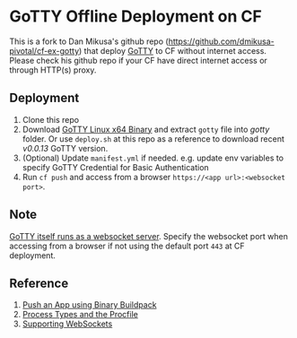 # GoTTY Offline Deployment on CF

This is a fork to Dan Mikusa's github repo (https://github.com/dmikusa-pivotal/cf-ex-gotty) that deploy [GoTTY](https://github.com/yudai/gotty) to CF without internet access. Please check his github repo if your CF have direct internet access or through HTTP(s) proxy.

## Deployment

1. Clone this repo
2. Download [GoTTY Linux x64 Binary](https://github.com/yudai/gotty/releases) and extract `gotty` file into _gotty_ folder. Or use `deploy.sh` at this repo as a reference to download recent _v0.0.13_ GoTTY version.
3. (Optional) Update `manifest.yml` if needed. e.g. update env variables to specify GoTTY Credential for Basic Authentication
4. Run `cf push` and access from a browser `https://<app url>:<websocket port>`.

## Note

[GoTTY itself runs as a websocket server](https://github.com/yudai/gotty#architecture). Specify the websocket port when accessing from a browser if not using the default port `443` at CF deployment.

## Reference

1. [Push an App using Binary Buildpack](http://docs.cloudfoundry.org/buildpacks/binary/index.html#pushing_apps)
2. [Process Types and the Procfile](https://devcenter.heroku.com/articles/procfile)
3. [Supporting WebSockets](https://docs.cloudfoundry.org/adminguide/supporting-websockets.html)
